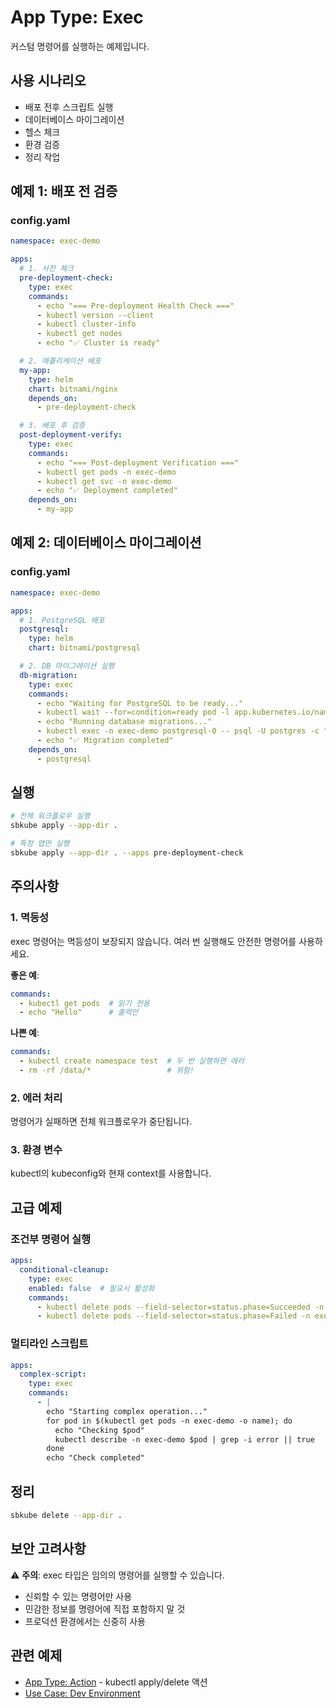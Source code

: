 # App Type: Exec

커스텀 명령어를 실행하는 예제입니다.

## 사용 시나리오

- 배포 전후 스크립트 실행
- 데이터베이스 마이그레이션
- 헬스 체크
- 환경 검증
- 정리 작업

## 예제 1: 배포 전 검증

### config.yaml
```yaml
namespace: exec-demo

apps:
  # 1. 사전 체크
  pre-deployment-check:
    type: exec
    commands:
      - echo "=== Pre-deployment Health Check ==="
      - kubectl version --client
      - kubectl cluster-info
      - kubectl get nodes
      - echo "✅ Cluster is ready"

  # 2. 애플리케이션 배포
  my-app:
    type: helm
    chart: bitnami/nginx
    depends_on:
      - pre-deployment-check

  # 3. 배포 후 검증
  post-deployment-verify:
    type: exec
    commands:
      - echo "=== Post-deployment Verification ==="
      - kubectl get pods -n exec-demo
      - kubectl get svc -n exec-demo
      - echo "✅ Deployment completed"
    depends_on:
      - my-app
```

## 예제 2: 데이터베이스 마이그레이션

### config.yaml
```yaml
namespace: exec-demo

apps:
  # 1. PostgreSQL 배포
  postgresql:
    type: helm
    chart: bitnami/postgresql

  # 2. DB 마이그레이션 실행
  db-migration:
    type: exec
    commands:
      - echo "Waiting for PostgreSQL to be ready..."
      - kubectl wait --for=condition=ready pod -l app.kubernetes.io/name=postgresql -n exec-demo --timeout=300s
      - echo "Running database migrations..."
      - kubectl exec -n exec-demo postgresql-0 -- psql -U postgres -c "CREATE DATABASE IF NOT EXISTS myapp;"
      - echo "✅ Migration completed"
    depends_on:
      - postgresql
```

## 실행

```bash
# 전체 워크플로우 실행
sbkube apply --app-dir .

# 특정 앱만 실행
sbkube apply --app-dir . --apps pre-deployment-check
```

## 주의사항

### 1. 멱등성
exec 명령어는 멱등성이 보장되지 않습니다. 여러 번 실행해도 안전한 명령어를 사용하세요.

**좋은 예**:
```yaml
commands:
  - kubectl get pods  # 읽기 전용
  - echo "Hello"      # 출력만
```

**나쁜 예**:
```yaml
commands:
  - kubectl create namespace test  # 두 번 실행하면 에러
  - rm -rf /data/*                 # 위험!
```

### 2. 에러 처리
명령어가 실패하면 전체 워크플로우가 중단됩니다.

### 3. 환경 변수
kubectl의 kubeconfig와 현재 context를 사용합니다.

## 고급 예제

### 조건부 명령어 실행

```yaml
apps:
  conditional-cleanup:
    type: exec
    enabled: false  # 필요시 활성화
    commands:
      - kubectl delete pods --field-selector=status.phase=Succeeded -n exec-demo
      - kubectl delete pods --field-selector=status.phase=Failed -n exec-demo
```

### 멀티라인 스크립트

```yaml
apps:
  complex-script:
    type: exec
    commands:
      - |
        echo "Starting complex operation..."
        for pod in $(kubectl get pods -n exec-demo -o name); do
          echo "Checking $pod"
          kubectl describe -n exec-demo $pod | grep -i error || true
        done
        echo "Check completed"
```

## 정리

```bash
sbkube delete --app-dir .
```

## 보안 고려사항

⚠️ **주의**: exec 타입은 임의의 명령어를 실행할 수 있습니다.

- 신뢰할 수 있는 명령어만 사용
- 민감한 정보를 명령어에 직접 포함하지 말 것
- 프로덕션 환경에서는 신중히 사용

## 관련 예제

- [App Type: Action](../04-action/) - kubectl apply/delete 액션
- [Use Case: Dev Environment](../../use-cases/01-dev-environment/)
